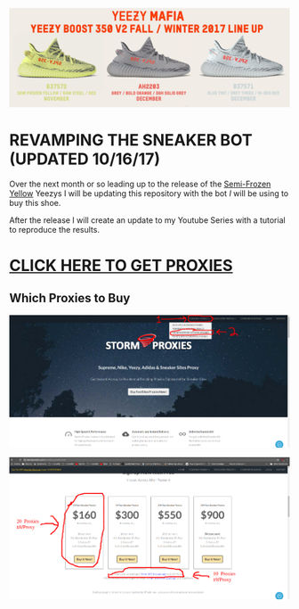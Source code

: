 [![N|Solid](static/yeezy.jpg)](#)

# **REVAMPING THE SNEAKER BOT (UPDATED 10/16/17)**

Over the next month or so leading up to the release of the [Semi-Frozen Yellow](https://www.highsnobiety.com/2017/08/10/kanye-semi-frozen-yellow-adidas-yeezy-boost-350-v2/) Yeezys I will be updating this repository with the bot *I* will be using to buy this shoe.

After the release I will create an update to my Youtube Series with a tutorial to reproduce the results.

# [CLICK HERE TO GET PROXIES](https://stormproxies.com/clients/aff/go/Christopherlambert106)

## Which Proxies to Buy

[![N|Solid](static/proxy1.png)](#)

[![N|Solid](static/proxy2.png)](#)
